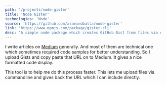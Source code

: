 ```yaml
---
path: '/projects/node-gister'
title: 'Node Gister'
technologies: 'Node'
source: 'https://github.com/aravindballa/node-gister'
link: 'https://www.npmjs.com/package/gister-cli'
desc: 'A simple node package which creates GitHub Gist from files via command line.'
---
```


I write articles on [Medium](https://medium.com/@aravindballa) generally. And most of them are technical one which sometimes required code samples
for better understanding. So I upload Gists and copy paste that URL on to Medium. It gives a nice formatted code display.

This tool is to help me do this process faster. This lets me upload files via. commandline and gives back the URL which I can include directly.
